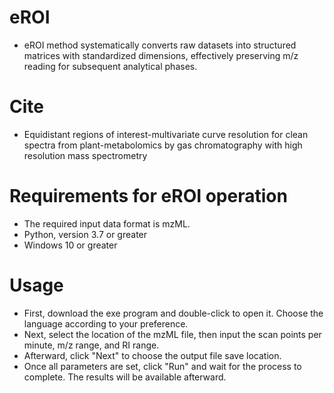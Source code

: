 # eROI
- eROI method systematically converts raw datasets into structured matrices with
standardized dimensions, effectively preserving m/z reading for subsequent analytical
phases.

# Cite
- Equidistant regions of interest-multivariate curve resolution for clean spectra from
plant-metabolomics by gas chromatography with high resolution mass spectrometry

# Requirements for eROI operation 
- The required input data format is mzML.
- Python, version 3.7 or greater
- Windows 10 or greater

# Usage
- First, download the exe program and double-click to open it. Choose the language according to your preference.
- Next, select the location of the mzML file, then input the scan points per minute, m/z range, and RI range.
- Afterward, click "Next" to choose the output file save location.
- Once all parameters are set, click "Run" and wait for the process to complete. The results will be available afterward.
